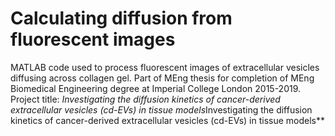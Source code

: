 # Calculating diffusion from fluorescent images
MATLAB code used to process fluorescent images of extracellular vesicles diffusing across collagen gel. Part of MEng thesis for completion of MEng Biomedical Engineering degree at Imperial College London 2015-2019. Project title: *Investigating the diffusion kinetics of cancer-derived extracellular vesicles (cd-EVs) in tissue models*Investigating the diffusion kinetics of cancer-derived extracellular vesicles (cd-EVs) in tissue models**

